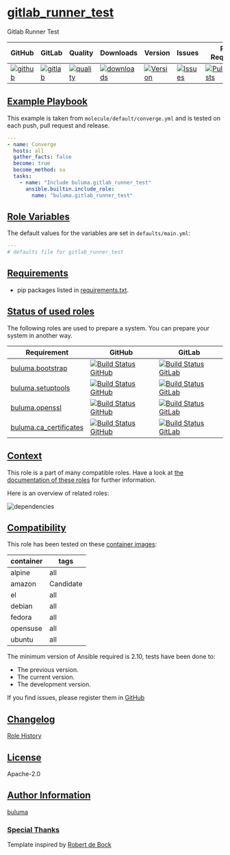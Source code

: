 # [gitlab_runner_test](#gitlab_runner_test)

Gitlab Runner Test

|GitHub|GitLab|Quality|Downloads|Version|Issues|Pull Requests|
|------|------|-------|---------|-------|------|-------------|
|[![github](https://github.com/buluma/ansible-role-gitlab_runner_test/workflows/Ansible%20Molecule/badge.svg)](https://github.com/buluma/ansible-role-gitlab_runner_test/actions)|[![gitlab](https://gitlab.com/buluma/ansible-role-gitlab_runner_test/badges/master/pipeline.svg)](https://gitlab.com/buluma/ansible-role-gitlab_runner_test)|[![quality](https://img.shields.io/ansible/quality/)](https://galaxy.ansible.com/buluma/gitlab_runner_test)|[![downloads](https://img.shields.io/ansible/role/d/)](https://galaxy.ansible.com/buluma/gitlab_runner_test)|[![Version](https://img.shields.io/github/release/buluma/ansible-role-gitlab_runner_test.svg)](https://github.com/buluma/ansible-role-gitlab_runner_test/releases/)|[![Issues](https://img.shields.io/github/issues/buluma/ansible-role-gitlab_runner_test.svg)](https://github.com/buluma/ansible-role-gitlab_runner_test/issues/)|[![PullRequests](https://img.shields.io/github/issues-pr-closed-raw/buluma/ansible-role-gitlab_runner_test.svg)](https://github.com/buluma/ansible-role-gitlab_runner_test/pulls/)|

## [Example Playbook](#example-playbook)

This example is taken from `molecule/default/converge.yml` and is tested on each push, pull request and release.
```yaml
---
- name: Converge
  hosts: all
  gather_facts: false
  become: true
  become_method: su
  tasks:
    - name: "Include buluma.gitlab_runner_test"
      ansible.builtin.include_role:
        name: "buluma.gitlab_runner_test"
```


## [Role Variables](#role-variables)

The default values for the variables are set in `defaults/main.yml`:
```yaml
---
# defaults file for gitlab_runner_test
```

## [Requirements](#requirements)

- pip packages listed in [requirements.txt](https://github.com/buluma/ansible-role-gitlab_runner_test/blob/main/requirements.txt).

## [Status of used roles](#status-of-requirements)

The following roles are used to prepare a system. You can prepare your system in another way.

| Requirement | GitHub | GitLab |
|-------------|--------|--------|
|[buluma.bootstrap](https://galaxy.ansible.com/buluma/bootstrap)|[![Build Status GitHub](https://github.com/buluma/ansible-role-bootstrap/workflows/Ansible%20Molecule/badge.svg)](https://github.com/buluma/ansible-role-bootstrap/actions)|[![Build Status GitLab ](https://gitlab.com/buluma/ansible-role-bootstrap/badges/master/pipeline.svg)](https://gitlab.com/buluma/ansible-role-bootstrap)|
|[buluma.setuptools](https://galaxy.ansible.com/buluma/setuptools)|[![Build Status GitHub](https://github.com/buluma/ansible-role-setuptools/workflows/Ansible%20Molecule/badge.svg)](https://github.com/buluma/ansible-role-setuptools/actions)|[![Build Status GitLab ](https://gitlab.com/buluma/ansible-role-setuptools/badges/master/pipeline.svg)](https://gitlab.com/buluma/ansible-role-setuptools)|
|[buluma.openssl](https://galaxy.ansible.com/buluma/openssl)|[![Build Status GitHub](https://github.com/buluma/ansible-role-openssl/workflows/Ansible%20Molecule/badge.svg)](https://github.com/buluma/ansible-role-openssl/actions)|[![Build Status GitLab ](https://gitlab.com/buluma/ansible-role-openssl/badges/master/pipeline.svg)](https://gitlab.com/buluma/ansible-role-openssl)|
|[buluma.ca_certificates](https://galaxy.ansible.com/buluma/ca_certificates)|[![Build Status GitHub](https://github.com/buluma/ansible-role-ca_certificates/workflows/Ansible%20Molecule/badge.svg)](https://github.com/buluma/ansible-role-ca_certificates/actions)|[![Build Status GitLab ](https://gitlab.com/buluma/ansible-role-ca_certificates/badges/master/pipeline.svg)](https://gitlab.com/buluma/ansible-role-ca_certificates)|

## [Context](#context)

This role is a part of many compatible roles. Have a look at [the documentation of these roles](https://buluma.github.io/) for further information.

Here is an overview of related roles:

![dependencies](https://raw.githubusercontent.com/buluma/ansible-role-gitlab_runner_test/png/requirements.png "Dependencies")

## [Compatibility](#compatibility)

This role has been tested on these [container images](https://hub.docker.com/u/buluma):

|container|tags|
|---------|----|
|alpine|all|
|amazon|Candidate|
|el|all|
|debian|all|
|fedora|all|
|opensuse|all|
|ubuntu|all|

The minimum version of Ansible required is 2.10, tests have been done to:

- The previous version.
- The current version.
- The development version.


If you find issues, please register them in [GitHub](https://github.com/buluma/ansible-role-gitlab_runner_test/issues)

## [Changelog](#changelog)

[Role History](https://github.com/buluma/ansible-role-gitlab_runner_test/blob/master/CHANGELOG.md)

## [License](#license)

Apache-2.0

## [Author Information](#author-information)

[buluma](https://buluma.github.io/)

### [Special Thanks](#special-thanks)

Template inspired by [Robert de Bock](https://github.com/robertdebock)
